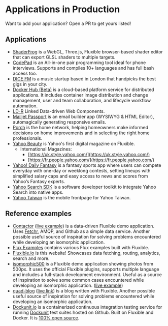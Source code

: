 # Applications in Production

Want to add your application? Open a PR to get yours listed!

## Applications

- [ShaderFrog](http://shaderfrog.com) is a WebGL, Three.js, Fluxible browser-based shader editor that can export GLSL shaders to multiple targets.
- [CodePad](https://codepad.remoteinterview.io) is an All-in-one pair programming tool ideal for phone interviews. Supports and compiles 10+ languages and has full bash access too.
- [DICE FM](https://dice.fm) is a music startup based in London that handpicks the best gigs in your city.
- [Docker Hub (Beta)](https://hub-beta.docker.com/) is a cloud-based platform service for distributed applications. It includes container image distribution and change management, user and team collaboration, and lifecycle workflow automation.
- [LD-R](http://ld-r.org) Linked Data-driven Web Components.
- [Mailjet Passport](https://www.mailjet.com/passport) is an email builder app (WYSIWYG & HTML Editor), automagically generating responsive emails.
- [Porch](https://porch.com/) is the home network, helping homeowners make informed decisions on home improvements and in selecting the right home professionals.
- [Yahoo Beauty](https://www.yahoo.com/beauty) is Yahoo's first digital magazine on Fluxible.
  - International Magazines:
    - [https://uk.style.yahoo.com/](https://uk.style.yahoo.com/)
    - [https://fr.people.yahoo.com/](https://fr.people.yahoo.com/)
- [Yahoo! Daily Fantasy](https://sports.yahoo.com/dailyfantasy) is a fantasy sports app where users can compete everyday with one-day or weeklong contests, setting lineups with simplified salary caps and easy access to news and scores from Yahoo’s Fantasy experts. 
- [Yahoo Search SDK](https://developer.yahoo.com/search-sdk/apps/) is a software developer toolkit to integrate Yahoo Search into native apps. 
- [Yahoo Taiwan](https://tw.mobi.yahoo.com/) is the mobile frontpage for Yahoo Taiwan.

 
## Reference examples

- [Contactor](https://github.com/localnerve/flux-react-example) ([live example](http://flux-react-example.herokuapp.com)) is a data-driven Fluxible demo application. Uses [Fetchr](https://github.com/yahoo/fetchr), AMQP, and Github as a simple data service. Another possible useful source of inspiration for solving problems encountered while developing an isomorphic application.
- [Flux Examples](https://github.com/yahoo/flux-examples) contains various Flux examples built with Fluxible.
- [Fluxible.io](https://github.com/yahoo/fluxible.io) is this website! Showcases data fetching, routing, analytics, search and more. 
- [isomorphic500](https://github.com/gpbl/isomorphic500) is a Fluxible demo application showing photos from 500px. It uses the official Fluxible plugins, supports multiple language and includes a full-stack development environment. Useful as a source of inspiration to solve some common cases encountered while developing an isomorphic application. ([live example](https://isomorphic500.herokuapp.com/))  
- [quad-blog](https://github.com/cesarandreu/quad-blog/) ([live link](https://blog.cesarandreu.com/)) is a blog written with Fluxible. Another possible useful source of inspiration for solving problems encountered while developing an isomorphic application.
- [Dockunit.io](http://dockunit.io) is a containerized continuous integration testing service for running [Dockunit](https://github.com/tlovett1/dockunit) test suites hosted on Github. Built on Fluxible and Docker. It is [100% open source](https://github.com/tlovett1/dockunit-platform/).
